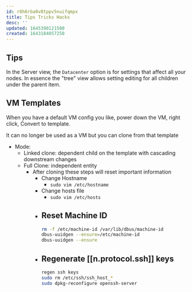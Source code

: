 ```yaml
---
id: r8h6rba0v8tppv5nuifqmpx
title: Tips Tricks Hacks
desc: ''
updated: 1645390121500
created: 1643184057250
---
```



## Tips

In the Server view, the `Datacenter` option is for settings that affect all your nodes. In essence the "tree" view allows setting editing for all children under the parent item.

## VM Templates

<!-- markdownlint-disable MD031 -->
<!-- markdownlint-disable MD003 -->
<!-- markdownlint-disable MD022 -->
<!-- markdownlint-disable MD023 -->

When you have a default VM config you like, power down the VM, right click, Convert to template.

It can no longer be used as a VM but you can clone from that template

- Mode:
  - Linked clone: dependent child on the template with cascading downstream changes
  - Full Clone: independent entity
    - After cloning these steps will reset important information
      - Change Hostname
        - `sudo vim /etc/hostname`
      - Change hosts file
        - `sudo vim /etc/hosts`
      - Reset Machine ID
        -  
        ```bash
        rm -f /etc/machine-id /var/lib/dbus/machine-id
        dbus-uuidgen --ensure=/etc/machine-id
        dbus-uuidgen --ensure
        ```
      - Regenerate [[n.protocol.ssh]] keys
        -  
        ```bash
        regen ssh keys
        sudo rm /etc/ssh/ssh_host_*
        sudo dpkg-reconfigure openssh-server
        ```

<!-- markdownlint-enable MD031 -->
<!-- markdownlint-enable MD003 -->
<!-- markdownlint-enable MD022 -->
<!-- markdownlint-enable MD023 -->
